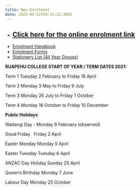 ```yaml
---
title: New Enrolment
date: 2021-03-22T09:15:12.386Z
---
```

* ## [Click here for the online enrolment link](https://kamar.ruapehu.school.nz/index.php/enrolment)
* [Enrolment Handbook](http://c1940652.r52.cf0.rackcdn.com/5bda1048ff2a7c39a80001f0/Enrollment-Handbook-Ruapehu-College.pdf)
* [Enrolment Forms](https://res.cloudinary.com/ruapehu-college/image/upload/v1624311762/new_enrolment_form_2021_gki9ue.pdf)
* [Stationery List  (All Year Groups](https://res.cloudinary.com/ruapehu-college/image/upload/v1611103057/Stationery_Requirements_yr_9_10_11_12_13_for_2021.docx_q8xxze.pdf))

**RUAPEHU COLLEGE START OF YEAR / TERM DATES 2021:**

Term 1   Tuesday 2 February	to 		Friday 16 April

Term 2   Monday 3 May		to		Friday 9 July

Term 3   Monday 26 July		to		Friday 1 October

Term 4   Monday 18 October	to		Friday 10 December

**Public Holidays**

Waitangi Day		-   Monday 8 February (observed)

Good Friday  		    Friday 2 April

Easter Monday	    Monday 5 April

Easter Tuesday Tuesday 6 April

ANZAC Day Holiday    Sunday 25 April

Queen’s Birthday 	    Monday 7 June

Labour Day		    Monday 25 October

